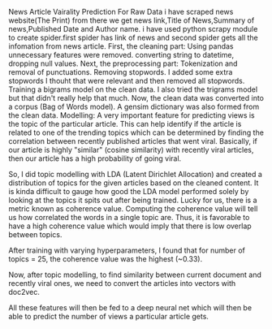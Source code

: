 News Article Vairality Prediction
For Raw Data i have scraped news website(The Print) from there we get news link,Title of News,Summary of news,Published Date and Author name.
i have used python scrapy module to create spider.first spider has link of news and second spider gets all the infomation from news article.
First, the cleaning part:
  Using pandas unnecessary features were removed.
  converting string to datetime, dropping null values.
Next, the preprocessing part:
  Tokenization and removal of punctuations.
  Removing stopwords. I added some extra stopwords I thouht that were relevant and then removed all stopwords.
  Training a bigrams model on the clean data. I also tried the trigrams model but that didn't really help that much.
Now, the clean data was converted into a corpus (Bag of Words model). A gensim dictionary was also formed from the clean data.
Modelling:
A very important feature for predicting views is the topic of the particular article. This can help identify if the article is related to one of the trending topics which can be determined by finding the correlation between recently published articles that went viral.
Basically, if our article is highly "similar" (cosine similarity) with recently viral articles, then our article has a high probability of going viral.

So, I did topic modelling with LDA (Latent Dirichlet Allocation) and created a distribution of topics for the given articles based on the cleaned content.
It is kinda difficult to gauge how good the LDA model performed solely by looking at the topics it spits out after being trained.
Lucky for us, there is a metric known as coherence value. Computing the coherence value will tell us how correlated the words in a single topic are. Thus, it is favorable to have a high coherence value which would imply that there is low overlap between topics.

After training with varying hyperparameters, I found that for number of topics = 25, the coherence value was the highest (~0.33).

Now, after topic modelling, to find similarity between current document and recently viral ones, we need to convert the articles into vectors with doc2vec.

All these features will then be fed to a deep neural net which will then be able to predict the number of views a particular article gets.
  
